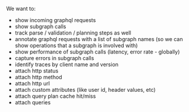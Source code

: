 We want to:

- show incoming graphql requests
- show subgraph calls
- track parse / validation / planning steps as well
- annotate graphql requests with a list of subgraph names (so we can show operations that a subgraph
  is involved with)
- show performance of subgraph calls (latency, error rate - globally)
- capture errors in subgraph calls
- identify traces by client name and version
- attach http status
- attach http method
- attach http url
- attach custom attributes (like user id, header values, etc)
- attach query plan cache hit/miss
- attach queries
